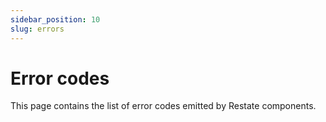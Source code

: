```yaml
---
sidebar_position: 10
slug: errors
---
```


# Error codes

This page contains the list of error codes emitted by Restate components.

